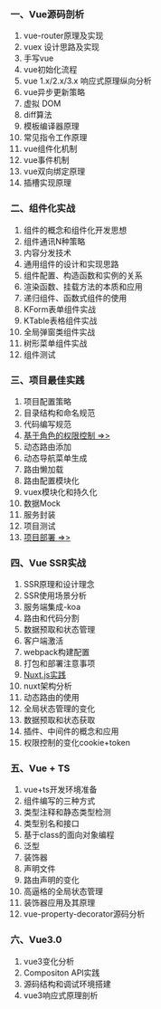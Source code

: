 ### 一、Vue源码剖析
1. vue-router原理及实现
2. vuex 设计思路及实现
3. 手写vue
4. vue初始化流程
5. vue 1.x/2.x/3.x 响应式原理纵向分析
6. vue异步更新策略
7. 虚拟 DOM
8. diff算法
9. 模板编译器原理
10. 常见指令工作原理
12. vue组件化机制
13. vue事件机制
14. vue双向绑定原理
15. 插槽实现原理

### 二、组件化实战
1. 组件的概念和组件化开发思想
2. 组件通讯N种策略
3. 内容分发技术
4. 通用组件的设计和实现思路
5. 组件配置、构造函数和实例的关系
6. 渲染函数、挂载方法的本质和应用
7. 递归组件、函数式组件的使用
8. KForm表单组件实战
9. KTable表格组件实战
10. 全局弹窗类组件实战
11. 树形菜单组件实战
12. 组件测试

### 三、项目最佳实践
1. 项目配置策略
2. 目录结构和命名规范
3. 代码编写规范
4. [基于角色的权限控制 =>>](./PracticePermission.md)
5. 动态路由添加
6. 动态导航菜单生成
7. 路由懒加载
8. 路由配置模块化
9. vuex模块化和持久化
10. 数据Mock
11. 服务封装
12. 项目测试
13. [项目部署 =>>](./Deploy.md)

### 四、Vue SSR实战
1. SSR原理和设计理念
2. SSR使用场景分析
3. 服务端集成-koa
4. 路由和代码分割
5. 数据预取和状态管理
6. 客户端激活
7. webpack构建配置
8. 打包和部署注意事项
9. [Nuxt.js实践](./Nuxt.md)
10. nuxt架构分析
11. 动态路由的使用
12. 全局状态管理的变化
13. 数据预取和状态获取
14. 插件、中间件的概念和应用
15. 权限控制的变化cookie+token

### 五、Vue + TS
1. vue+ts开发环境准备
2. 组件编写的三种方式
3. 类型注释和静态类型检测
4. 类型别名和接口
5. 基于class的面向对象编程
6. 泛型
7. 装饰器
8. 声明文件
9. 路由声明的变化
10. 高逼格的全局状态管理
11. 装饰器应用及其原理
12. vue-property-decorator源码分析

### 六、Vue3.0
1. vue3变化分析
2. Compositon API实践
3. 源码结构和调试环境搭建
4. vue3响应式原理剖析